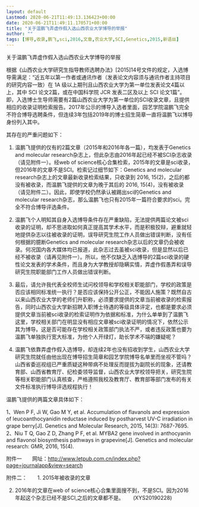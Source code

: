 ```yaml
---
layout: default
Lastmod: 2020-06-21T11:49:13.136423+00:00
date: 2020-06-21T11:49:11.170571+00:00
title: "关于温鹏飞弄虚作假入选山西农业大学博导的举报"
author: ""
tags: [博导,收录,鹏飞,sci,2016,文章,农业大学,SCI,Genetics,2015,新语丝]
---
```


关于温鹏飞弄虚作假入选山西农业大学博导的举报

根据《山西农业大学研究生指导教师选聘办法》[2015]14号文件的规定，入选博导需满足：“近五年以第一作者或通讯作者（发表论文内容须与通讯作者主持项目的研究内容一致）在 1A 级以上期刊且山西农业大学为第一单位发表论文4篇以上，其中 SCI 论文2篇，或在中国科学院 JCR 发表二区及以上 SCI 论文1篇”。即，入选博士生导师需要有2篇山西农业大学为第一单位的SCI收录文章，且提供相应的收录证明检索报告。2017年公示的博导入选者里面，园艺学院温鹏飞完全不符合博导选聘条件，但连续3年包括2019年的博士招生简章一直将温鹏飞以博导身份列入其中。

其存在的严重问题如下：

1.	温鹏飞提供的仅有的2篇文章（2015年和2016年各一篇），均发表于Genetics and molecular research杂志上，但此杂志由2016年起已经不被SCI杂志收录（请见附件一）。经web of science核心合集检索，2015年的文章是sci收录，但2016年的文章不是SCI。检索记过细节如下：Genetics and molecular research杂志上的文章最新收录检索结果，只收录到 2016, 15(2)，之后的都没有被收录，而温鹏飞提供的文章为晚于其后的 2016, 15(4)，没有被收录（请见附件二）。因此，即使学校仍然承认被踢出sci的Genetics and molecular research杂志，那么温鹏飞也只有2015年一篇符合要求的sci。完全不符合博导评选条件。

2.	温鹏飞个人明知其自身入选博导条件存在严重缺陷，无法提供两篇论文被sci收录的证明，却不思进取如何真正提高其学术水平，而是积极狡辩，避重就轻地提供杂志以往被收录的证明，误导研究生院工作人员做出错误判断，没有任何根据的臆断Genetics and molecular research杂志以后的文章仍会被收录。何况国内各大媒体均已报道，此杂志过去虽被sci收录，但是显然以后已经不被收录（请再见附件一）。所以，他不仅缺乏入选博导的2篇sci收录的硬性论文发表的学术条件，而且身为大学教授却隐瞒实情，弄虚作假愚弄和误导研究生院职能部门工作人员做出错误判断。

3.	 最后，请允许我代表全校师生试问校领导和学校相关职能部门，学校的政策是否应该相同标准统一执行？是否应该保持公开公正，不能因人施策？既然自古以来山西农业大学的老师们升职称，必须要求提供的文章当前被收录的检索报告，同时山西农业大学新招聘入职博士待遇的等级具体评定，也都是要求必须提供文章当前被sci收录的检索证明作为依据和标准，为什么单单到了温鹏飞这里，学校相关部门在明显没有相应文章被sci收录证明的情况下，依然公示其为博导。这是否可能存在学校相关政策部门执法不严，或者违反政策也要为温鹏飞单独执行宽大标准，为他个人开绿灯，助长学术不端的嫌疑呢？

4.	温鹏飞依靠弄虚作假入选博导，却连续2年也没有招收到学生，山西农业大学研究生院就任由他出现在博导招生简章和园艺学院博导名单里而坐视不管吗？山西省委巡视组已严重质疑这种带病不处理反而提拔为副院长的现象，还请教育部、山西省教育厅、纪检委领导监督，山西农业大学校领导把关，研究生院等相关职能部门认真核查，严格遵照我校及教育厅、教育部等部门发布的有关文件标准执行博导评选规程执行！

温鹏飞提供的两篇文章具体如下：

1、Wen P F, Ji W, Gao M Y, et al. Accumulation of flavanols and expression of leucoanthocyanidin reductase induced by postharvest UV-C irradiation in grape berry[J]. Genetics and Molecular Research, 2015, 14(3): 7687-7695.　　2、Niu T Q, Gao Z D, Zhang P F, et al. MYBA2 gene involved in anthocyanin and flavonol biosynthesis pathways in grapevine[J]. Genetics and molecular research: GMR, 2016, 15(4).

附件一　　网址：http://www.letpub.com.cn/index.php?page=journalapp&view=search

附件二：　　1. 2015年被收录的文章

2. 2016年的文章在web of science核心合集里面搜不到，不是SCI。因为2016年起这个杂志已经不是SCI,之后的文章都不是。　　	(XYS20190228)


